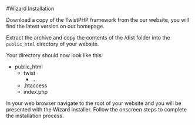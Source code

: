 #Wizard Installation

Download a copy of the TwistPHP framework from the our website, you will find the latest version on our homepage.

Extract the archive and copy the contents of the /dist folder into the `public_html` directory of your website.

Your directory should now look like this:

* public_html
    * twist
        * ...
    * .htaccess
    * index.php
    
In your web browser navigate to the root of your website and you will be presented with the Wizard Installer. Follow the onscreen steps to complete the installation process. 